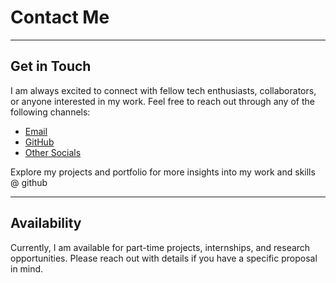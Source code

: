 # Contact Me

---

## Get in Touch

I am always excited to connect with fellow tech enthusiasts, collaborators, or anyone interested in my work. Feel free to reach out through any of the following channels:

- [Email](mailto://zlopezzl2021@gmail.com)
- [GitHub](https://github.com/ZachLTech)
- [Other Socials](https://zachl.tech)

Explore my projects and portfolio for more insights into my work and skills @ github

---

## Availability

Currently, I am available for part-time projects, internships, and research opportunities. Please reach out with details if you have a specific proposal in mind.
